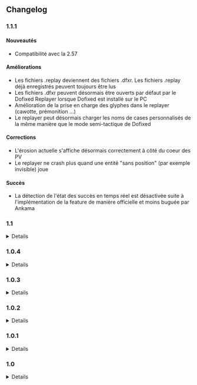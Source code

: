 ## Changelog

### <a id="1.1.1"></a>1.1.1

#### Nouveautés

- Compatibilité avec la 2.57

#### Améliorations

- Les fichiers .replay deviennent des fichiers .dfxr. Les fichiers .replay déjà enregistrés peuvent toujours être lus
- Les fichiers .dfxr peuvent désormais être ouverts par défaut par le Dofixed Replayer lorsque Dofixed est installé sur le PC
- Amélioration de la prise en charge des glyphes dans le replayer (cawotte, prémonition ...)
- Le replayer peut désormais charger les noms de cases personnalisés de la même manière que le mode semi-tactique de Dofixed

#### Corrections

- L'érosion actuelle s'affiche désormais correctement à côté du coeur des PV
- Le replayer ne crash plus quand une entité "sans position" (par exemple invisible) joue

#### Succès

- La détection de l'état des succès en temps réel est désactivée suite à l'implémentation de la feature de manière officielle et moins buguée par Ankama


### <a id="1.1"></a>1.1
<details markdown="1">

#### Nouveautés

- Dofixed se dote d'un nouvel outil : le replayer ! Grâce à lui vous pourrez enregistrer vos combats dans un format léger pour les revivre par la suite
- La session enregistre désormais les Kamas perdus ou détruits (zaap, banque ...), ainsi que les gains bruts (quêtes, succès)
- Un nouveau paramètre permet d'activer la fonctionnalité "Multicompte". Cette dernière n'est pour l'instant compatible que pour enregistrer les gains/pertes de Kamas bruts dans la session, mais d'autres fonctionnalités devraient s'ajouter progressivement

#### Améliorations

- Les notifications de vente sont améliorées sur Windows 10
- Les rendus des personnages dans la timeline et le renderer sont fidèles aux rendus en jeu (mise à l'échelle et recalage des items, pose des personnages etc ...)
- Amélioration de la gestion réseau pour éviter les crash en cas de surcharge (exemple : rentrer en Bethel à 8 comptes)

#### Corrections

- La timeline retrouve les rendus des personnages et des monstres
- Les instances "fantômes" de Dofixed ne l'empêche plus de se lancer
- Les items de quête ne sont plus comptabilisés comme drop par la session
- Les modules Dofixed fonctionnent de nouveau normalement même en cas de présence d'interface réseau virtuelle (Hamachi, VPN etc ...)
- Détection automatique de l'absence des redist VC++ à l'installation pour éviter les crash au démarrage

#### Succès

- Les succès du donjon Akwadala apparaissent correctement
- Focus n'est plus noté comme échoué en cas de résu d'un monstre
- Les succès du Bworker ne sont plus affichés dans le donjon des Bworks
- Mains propres n'est plus noté comme échoué lorsque le kill est fait avec Crocobur en fin de tour
</details>

### <a id="1.0.4"></a>1.0.4
<details markdown="1">

#### Nouveautés

- Compatibilité avec la 2.56.3

#### Corrections

- Fix du crash quand on arrive sur une map avec un percepteur
</details>

### <a id="1.0.3"></a>1.0.3
<details markdown="1">

#### Nouveautés

- Compatibilité avec la 2.56
- Déplacement du bouton Dofixed sur la barre de titre de la fenêtre Dofus lorsque possible pour ne pas déranger les interfaces Dofus sur des petits écrans

#### Corrections

- Remplacement du doublon "Dommage Air" par la bonne ligne "Dommage Feu" dans le rapport de combat
- Correction du crash au démarrage si le service de pare-feu Windows n'est pas disponible
- Correction du lancement automatique avec Dofus
- Correction du crash au démarrage si on essaie d'interagir avec la fenêtre avant que tout soit initialisé

#### Succès

- Les personnages morts n'ont plus besoin de valider Nomade
- Les dégâts sur les invocations ne sont plus comptés pour Duel
- Les invocations (en particulier les doubles Sram) n'ont plus besoin de valider Hardi
- Le Chafer Rōnin retrouve ses succès
</details>


### <a id="1.0.2"></a>1.0.2
<details markdown="1">

#### Corrections

- Fix du crash à l'ouverture du livre de quêtes
- Fix du reset de session quand l'option de sauvegarde est activée
</details>


### <a id="1.0.1"></a>1.0.1
<details markdown="1">

#### Nouveautés

- Ajout d'un bouton pour réinitialiser la session en cours

#### Corrections

- Fix de l'Almanax
- Fix du crash sur les serveurs avec un accent (Mériana on te voit)
- Fix du statut dans Discord
</details>


### <a id="1.0"></a>1.0
<details markdown="1">

Fin de la version bêta, merci à tous ceux qui ont remonté des bugs !

#### Nouveautés

- Tutoriel de lancement
    - Xena La Gruyère vous accueille lors de votre premier lancement de Dofixed pour vous expliquer où se trouve le menu et comment demander de l'aide
- Suivi de session de jeu
    - Permet de suivre vos gains d'XP et de Kamas
    - Utilise le prix moyen pour les items dropés s'il est disponible, sinon le prix de vente aux PNJ
    - Peut afficher le temps estimé avant le prochain up
- Notification de vente
    - Envoie une notification lorsque vous réalisez une vente en HDV
    - Seuil de vente minimal paramétrable
- Dofixed Timeline (bêta)
    - Cache les invocations en dehors du tour de l'invocateur
    - Test technique, n'hésitez pas à faire vos retours sur ce que vous aimeriez ou si vous rencontrez des bugs !
- Changelog
    - Ajout d'une page Changelog sur le site
    
#### Rapport de combat

- Ajout d'un mode compact transparent pouvant se placer au-dessus de Dofus sans cacher 90% de la zone de jeu
- Ajout de l'export des données au format Excel (très simple pour l'instant)
- Ajout de filtres sur les équipes, les morts, les compagnons
- Respect de l'échelle de temps dans les graphiques de PV
- Diverses optimisations pour rendre le tout moins gourmand en ressources, plus fluide et agréable pour nos utilisateurs adorés

#### Succès

- Les succès ne sont plus affichés dans les songes infinis
- Correction sur Liberté, Circulez et Temps Qui Court en cas de rall sur soi-même (Picole) ou sur un allié
- Correction sur Collant avec certaines invocations (notamment le double)
- Correction sur Hardi, Collant, Pusilanime, Anachorète quand un allié décède (F)
- Correction sur Focus avec les invocations adverses
- Correction sur Focus en cas de dégâts sur un allié
- Correction de Mains Propres avec les mobs de Corruption
- Correction d'affichage des succès en cas de monstres multiples (Blops Royaux + Multicolore, Tempête de l'Eliocalypse, ...)
- Réflexions sur comment améliorer la fonctionnalité similaire qui sera proposée par Ankama dans la prochaine mise à jour \~(￣▽￣)\~*

#### Corrections diverses

- Correction de la mise à jour des positions des portails de dimension
- Correction de l'affichage des noms de serveur (Ilyzaelle_222 devient Ilyzaelle)
- Correction du crash en cas de nouvelle vague

#### Améliorations diverses

- Pleins de petites et de grosses optimisations que personne ne verra
- Nettoyage et uniformisation du code
- Accélération du temps de chargement initial
- Ajout d'un lien "tous les mobs" vers DoFensive
- Focus sur la fenêtre Dofus sélectionnée à la fin du chargement de Dofixed
- Ajout d'effets manquants à la fenêtre des effets au survol des entités
- Ajout d'une option pour n'afficher les effets au survol que si la touche Shift est enfoncée
- Changement de la couleur des liens pour éviter le bleu sur fond bleu
- Ajout d'info-bulles un peu partout
- L'indicateur d'activité Discord indique désormais "Dofus avec Dofixed"
</details>
